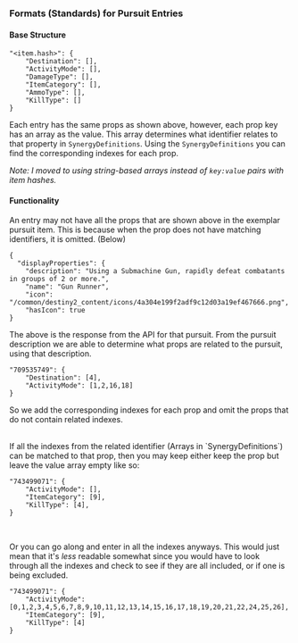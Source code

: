### Formats (Standards) for Pursuit Entries

#### Base Structure

```
"<item.hash>": {
    "Destination": [],
    "ActivityMode": [],
    "DamageType": [],
    "ItemCategory": [],
    "AmmoType": [],
    "KillType": []
}
```

Each entry has the same props as shown above, however, each prop key has an array as the value. This array determines what identifier relates to that property in `SynergyDefinitions`. Using the `SynergyDefinitions` you can find the corresponding indexes for each prop. 

*Note: I moved to using string-based arrays instead of `key:value` pairs with item hashes.*


#### Functionality

An entry may not have all the props that are shown above in the exemplar pursuit item. This is because when the prop does not have matching identifiers, it is omitted. (Below)

```
{
  "displayProperties": {
    "description": "Using a Submachine Gun, rapidly defeat combatants in groups of 2 or more.",
    "name": "Gun Runner",
    "icon": "/common/destiny2_content/icons/4a304e199f2adf9c12d03a19ef467666.png",
    "hasIcon": true
}
```
The above is the response from the API for that pursuit. From the pursuit description we are able to determine what props are related to the pursuit, using that description.


```
"709535749": {
    "Destination": [4],
    "ActivityMode": [1,2,16,18]
}
```

So we add the corresponding indexes for each prop and omit the props that do not contain related indexes.

<br>
If all the indexes from the related identifier (Arrays in `SynergyDefinitions`) can be matched to that prop, then you may keep either keep the prop but leave the value array empty like so:

```
"743499071": {
    "ActivityMode": [],
    "ItemCategory": [9],
    "KillType": [4],
}
```

<br>

Or you can go along and enter in all the indexes anyways. This would just mean that it's *less* readable somewhat since you would have to look through all the indexes and check to see if they are all included, or if one is being excluded.

```
"743499071": {
    "ActivityMode": [0,1,2,3,4,5,6,7,8,9,10,11,12,13,14,15,16,17,18,19,20,21,22,24,25,26],
    "ItemCategory": [9],
    "KillType": [4]
}
```